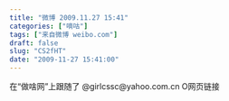 ```yaml
---
title: "微博 2009.11.27 15:41"
categories: ["嘀咕"]
tags: ["来自微博 weibo.com"]
draft: false
slug: "CS2fHT"
date: "2009-11-27 15:41:00"
---
```


<p>在“做啥网”上跟随了 @girlcssc@yahoo.com.cn O网页链接 　 ​​​​</p>

